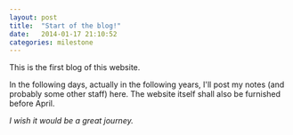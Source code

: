 ```yaml
---
layout: post
title:  "Start of the blog!"
date:   2014-01-17 21:10:52
categories: milestone
---
```


This is the first blog of this website.

In the following days, actually in the following years, I'll post my notes (and probably some other staff) here. The website itself shall also be furnished before April.

*I wish it would be a great journey.*